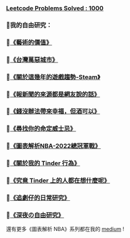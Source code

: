 
### [Leetcode Problems Solved : 1000 ](https://leetcode.com/moodoa/)

### 🔭我的自由研究：
### 🔹[《藝術的價值》](https://medium.com/@genius_peach_oyster_117/%E8%97%9D%E8%A1%93%E7%9A%84%E5%83%B9%E5%80%BC-6a5538715c48)
### 🔸[《台灣萬惡城市》](https://medium.com/@genius_peach_oyster_117/%E5%8F%B0%E7%81%A3%E8%90%AC%E6%83%A1%E5%9F%8E%E5%B8%82-6c3d7355930b)
### 🔹[《關於這幾年的遊戲趨勢-Steam》](https://medium.com/@genius_peach_oyster_117/%E9%97%9C%E6%96%BC%E9%80%99%E5%B9%BE%E5%B9%B4%E7%9A%84%E9%81%8A%E6%88%B2%E8%B6%A8%E5%8B%A2-steam-c70e37547c28)
### 🔸[《報新聞的來源都是網友說的話》](https://medium.com/@genius_peach_oyster_117/%E5%A0%B1%E6%96%B0%E8%81%9E%E7%9A%84%E4%BE%86%E6%BA%90%E9%83%BD%E6%98%AF%E7%B6%B2%E5%8F%8B%E8%AA%AA%E7%9A%84%E8%A9%B1-9b03d4ddffca)
### 🔹[《錢沒辦法帶來幸福，但酒可以》](https://medium.com/@genius_peach_oyster_117/%E9%8C%A2%E6%B2%92%E8%BE%A6%E6%B3%95%E5%B8%B6%E4%BE%86%E5%B9%B8%E7%A6%8F-%E4%BD%86%E9%85%92%E5%8F%AF%E4%BB%A5-7ead4ac4fffa)
### 🔸[《尋找你的命定威士忌》](https://medium.com/@genius_peach_oyster_117/%E5%B0%8B%E6%89%BE%E4%BD%A0%E7%9A%84%E5%91%BD%E5%AE%9A%E5%A8%81%E5%A3%AB%E5%BF%8C-4fa0d39284c7)
### 🔹[《圖表解析NBA-2022總冠軍戰》](https://medium.com/@genius_peach_oyster_117/%E5%9C%96%E8%A1%A8%E8%A7%A3%E6%9E%90nba-2022%E7%B8%BD%E5%86%A0%E8%BB%8D%E6%88%B0-cd034a16765e)
### 🔸[《關於我的 Tinder 行為》](https://medium.com/@genius_peach_oyster_117/%E8%87%AA%E7%94%B1%E7%A0%94%E7%A9%B6-%E9%97%9C%E6%96%BC%E6%88%91%E7%9A%84-tinder-%E8%A1%8C%E7%82%BA-9a974a43bbbd)
### 🔹[《究竟 Tinder 上的人都在想什麼呢》](https://medium.com/@genius_peach_oyster_117/%E8%87%AA%E7%94%B1%E7%A0%94%E7%A9%B6-%E7%A9%B6%E7%AB%9F-tinder-%E4%B8%8A%E7%9A%84%E4%BA%BA%E9%83%BD%E5%9C%A8%E6%83%B3%E4%BB%80%E9%BA%BC%E5%91%A2-f26710740502)
### 🔸[《追劇仔的日常研究》](https://medium.com/@genius_peach_oyster_117/%E8%BF%BD%E5%8A%87%E4%BB%94%E7%9A%84%E6%97%A5%E5%B8%B8%E7%A0%94%E7%A9%B6-c4363cb693d1)
### 🔹[《深夜の自由研究》](https://medium.com/@genius_peach_oyster_117/%E8%87%AA%E7%94%B1%E7%A0%94%E7%A9%B6-%E6%B7%B1%E5%A4%9C%E3%81%AE%E8%87%AA%E7%94%B1%E7%A0%94%E7%A9%B6-1c9ac39f4ba1)


還有更多《圖表解析 NBA》系列都在我的 [medium](https://medium.com/@genius_peach_oyster_117) !


<!--
**moodoa/moodoa** is a ✨ _special_ ✨ repository because its `README.md` (this file) appears on your GitHub profile.

Here are some ideas to get you started:

- 🔭 I’m currently working on ...
- 🌱 I’m currently learning ...
- 👯 I’m looking to collaborate on ...
- 🤔 I’m looking for help with ...
- 💬 Ask me about ...
- 📫 How to reach me: ...
- 😄 Pronouns: ...
- ⚡ Fun fact: ...
-->
